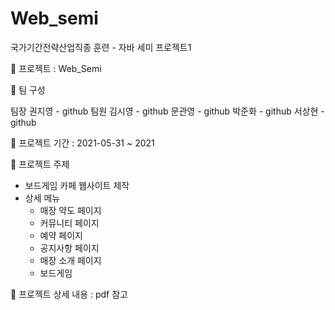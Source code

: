 # Web_semi

국가기간전략산업직종 훈련 - 자바 세미 프로젝트1


📌 프로젝트 : Web_Semi

👥 팀 구성

팀장
권지영 - github
팀원
김시영 - github
문관영 - github
박준화 - github
서상현 - github

📌 프로젝트 기간 : 2021-05-31 ~ 2021

📌 프로젝트 주제
* 보드게임 카페 웹사이트 제작
* 상세 메뉴
  * 매장 약도 페이지
  * 커뮤니티 페이지
  * 예약 페이지
  * 공지사항 페이지
  * 매장 소개 페이지
  * 보드게임 

📌 프로젝트 상세 내용 : pdf 참고
